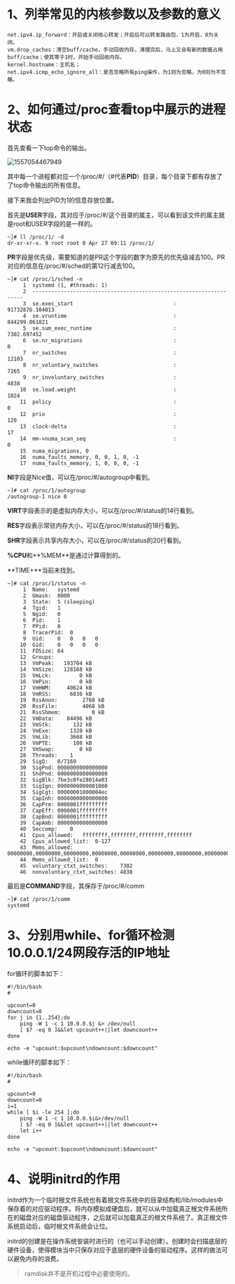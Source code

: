 # 1、列举常见的内核参数以及参数的意义

```shell
net.ipv4.ip_forward：开启或关闭核心转发；开启后可以转发路由包，1为开启，0为关闭。
vm.drop_caches：清空buff/cache，手动回收内存，清理完后，马上又会有新的数据占用buff/cache；使其等于1时，开始手动回收内存。
kernel.hostname：主机名；
net.ipv4.icmp_echo_ignore_all：是否忽略所有ping操作，为1则为忽略，为0则为不忽略。
```

# 2、如何通过/proc查看top中展示的进程状态

首先查看一下top命令的输出。

![1557054467949](images/1557054467949.png)

其中每一个进程都对应一个/proc/#/（#代表**PID**）目录，每个目录下都有存放了了top命令输出的所有信息。

接下来我会列出PID为1的信息存放位置。

首先是**USER**字段，其对应于/proc/#/这个目录的属主，可以看到该文件的属主就是root和USER字段的是一样的。

```shell
~]# ll /proc/1/ -d
dr-xr-xr-x. 9 root root 0 Apr 27 09:11 /proc/1/
```

**PR**字段是优先级，需要知道的是PR这个字段的数字为原先的优先级减去100。PR对应的信息在/proc/#/sched的第12行减去100。

```shell
~]# cat /proc/1/sched -n
     1	systemd (1, #threads: 1)
     2	-------------------------------------------------------------------
     3	se.exec_start                                :      91732876.104013
     4	se.vruntime                                  :        844299.061821
     5	se.sum_exec_runtime                          :          7302.697452
     6	se.nr_migrations                             :                    0
     7	nr_switches                                  :                12103
     8	nr_voluntary_switches                        :                 7265
     9	nr_involuntary_switches                      :                 4838
    10	se.load.weight                               :                 1024
    11	policy                                       :                    0
    12	prio                                         :                  120
    13	clock-delta                                  :                   17
    14	mm->numa_scan_seq                            :                    0
    15	numa_migrations, 0
    16	numa_faults_memory, 0, 0, 1, 0, -1
    17	numa_faults_memory, 1, 0, 0, 0, -1
```

**NI**字段是Nice值，可以在/proc/#/autogroup中看到。

```shell
~]# cat /proc/1/autogroup 
/autogroup-1 nice 0
```

**VIRT**字段表示的是虚拟内存大小，可以在/proc/#/status的14行看到。

**RES**字段表示常驻内存大小，可以在/proc/#/status的18行看到。

**SHR**字段表示共享内存大小，可以在/proc/#/status的20行看到。

**%CPU**和**%MEM**是通过计算得到的。

**TIME+**当前未找到。

```shell
~]# cat /proc/1/status -n
     1	Name:	systemd
     2	Umask:	0000
     3	State:	S (sleeping)
     4	Tgid:	1
     5	Ngid:	0
     6	Pid:	1
     7	PPid:	0
     8	TracerPid:	0
     9	Uid:	0	0	0	0
    10	Gid:	0	0	0	0
    11	FDSize:	64
    12	Groups:	
    13	VmPeak:	  193704 kB
    14	VmSize:	  128168 kB
    15	VmLck:	       0 kB
    16	VmPin:	       0 kB
    17	VmHWM:	   40624 kB
    18	VmRSS:	    6836 kB
    19	RssAnon:	    2768 kB
    20	RssFile:	    4068 kB
    21	RssShmem:	       0 kB
    22	VmData:	   84496 kB
    23	VmStk:	     132 kB
    24	VmExe:	    1320 kB
    25	VmLib:	    3668 kB
    26	VmPTE:	     108 kB
    27	VmSwap:	       0 kB
    28	Threads:	1
    29	SigQ:	0/7169
    30	SigPnd:	0000000000000000
    31	ShdPnd:	0000000000000000
    32	SigBlk:	7be3c0fe28014a03
    33	SigIgn:	0000000000001000
    34	SigCgt:	00000001800004ec
    35	CapInh:	0000000000000000
    36	CapPrm:	0000001fffffffff
    37	CapEff:	0000001fffffffff
    38	CapBnd:	0000001fffffffff
    39	CapAmb:	0000000000000000
    40	Seccomp:	0
    41	Cpus_allowed:	ffffffff,ffffffff,ffffffff,ffffffff
    42	Cpus_allowed_list:	0-127
    43	Mems_allowed:	00000000,00000000,00000000,00000000,00000000,00000000,00000000,00000000,00000000,00000000,00000000,00000000,00000000,00000000,00000000,00000000,00000000,00000000,00000000,00000000,00000000,00000000,00000000,00000000,00000000,00000000,00000000,00000000,00000000,00000000,00000000,00000001
    44	Mems_allowed_list:	0
    45	voluntary_ctxt_switches:	7302
    46	nonvoluntary_ctxt_switches:	4838
```



最后是**COMMAND**字段，其保存于/proc/#/comm

```shell
~]# cat /proc/1/comm
systemd
```



# 3、分别用while、for循环检测10.0.0.1/24网段存活的IP地址

for循环的脚本如下：

```shell
#!/bin/bash
#

upcount=0
downcount=0
for j in {1..254};do
    ping -W 1 -c 1 10.0.0.$j &> /dev/null
    [ $? -eq 0 ]&&let upcount++||let downcount++
done

echo -e "upcount:$upcount\ndowncount:$downcount"
```

while循环的脚本如下：

```shell
#!/bin/bash
#

upcount=0
downcount=0
i=1
while [ $i -le 254 ];do
    ping -W 1 -c 1 10.0.0.$i&>/dev/null
    [ $? -eq 0 ]&&let upcount++||let downcount++
    let i++
done

echo -e "upcount:$upcount\ndowncount:$downcount"
```



# 4、说明initrd的作用

initrd作为一个临时根文件系统也有着根文件系统中的目录结构和/lib/modules中保存着的对应驱动程序。将内存模拟成硬盘后，就可以从中加载真正根文件系统所在的磁盘对应的磁盘驱动程序，之后就可以加载真正的根文件系统了。真正根文件系统启动后，临时根文件系统会让位。



initrd的创建是在操作系统安装时进行的（也可以手动创建）。创建时会扫描底层的硬件设备，使得模块当中只保存对应于底层的硬件设备的驱动程序。这样的做法可以避免内存的浪费。

> ramdisk并不是开机过程中必要使用的。

